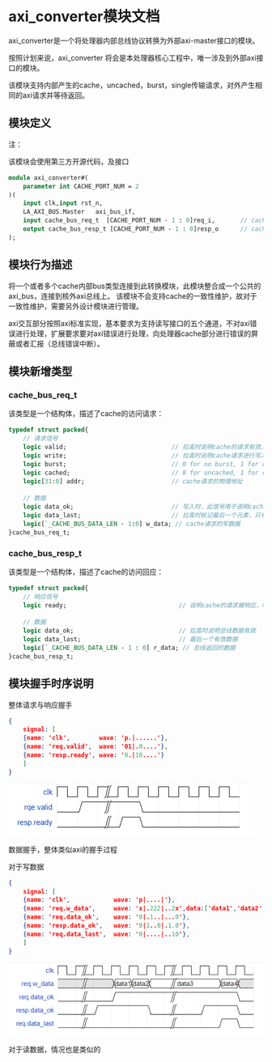 # axi_converter模块文档

axi_converter是一个将处理器内部总线协议转换为外部axi-master接口的模块。

按照计划来说，axi_converter 将会是本处理器核心工程中，唯一涉及到外部axi接口的模块。



该模块支持内部产生的cache，uncached，burst，single传输请求，对外产生相同的axi请求并等待返回。



## 模块定义

注：

该模块会使用第三方开源代码，及接口

```systemverilog
module axi_converter#(
    parameter int CACHE_PORT_NUM = 2
)(
    input clk,input rst_n,
	LA_AXI_BUS.Master   axi_bus_if,
    input cache_bus_req_t  [CACHE_PORT_NUM - 1 : 0]req_i,       // cache的访问请求
    output cache_bus_resp_t [CACHE_PORT_NUM - 1 : 0]resp_o      // cache的访问应答
);
```

## 模块行为描述

将一个或者多个cache内部bus类型连接到此转换模块，此模块整合成一个公共的axi_bus，连接到核外axi总线上。
该模块不会支持cache的一致性维护，故对于一致性维护，需要另外设计模块进行管理。

axi交互部分按照axi标准实现，基本要求为支持读写接口的五个通道，不对axi错误进行处理，扩展要求要对axi错误进行处理，向处理器cache部分进行错误的屏蔽或者汇报（总线错误中断）。

## 模块新增类型

### cache_bus_req_t
该类型是一个结构体，描述了cache的访问请求：
```systemverilog
typedef struct packed{
    // 请求信号
    logic valid;                             // 拉高时说明cache的请求有效，请求有效后，valid信号应该被拉低
    logic write;                             // 拉高时说明cache请求进行写入
    logic burst;                             // 0 for no burst, 1 for cache burst length
    logic cached;                            // 0 for uncached, 1 for cached
    logic[31:0] addr;                        // cache请求的物理地址

    // 数据
    logic data_ok;                           // 写入时，此信号用于说明cache已准备好提供数据。 读取时，此信号说明cache已准备好接受数据。
    logic data_last;                         // 拉高时标记最后一个元素，只有读到此信号才认为传输事务结束
    logic[`_CACHE_BUS_DATA_LEN - 1:0] w_data; // cache请求的写数据
}cache_bus_req_t;
```

### cache_bus_resp_t
该类型是一个结构体，描述了cache的访问回应：
```systemverilog
typedef struct packed{
    // 响应信号
    logic ready;                               // 说明cache的请求被响应，响应后ready信号也应该被拉低

    // 数据
    logic data_ok;                             // 拉高时说明总线数据有效
    logic data_last;                           // 最后一个有效数据
    logic[`_CACHE_BUS_DATA_LEN - 1 : 0] r_data; // 总线返回的数据
}cache_bus_resp_t;
```



## 模块握手时序说明

整体请求与响应握手

```json
{
    signal: [
    {name: 'clk',        wave: 'p.|......'},
    {name: 'req.valid',  wave: '01|.0....'},
    {name: 'resp.ready', wave: '0.|10....'}
    ]
}
```

![image-20230105205715322](..\pic\image-20230105205323130.png)



数据握手，整体类似axi的握手过程

对于写数据

```json
{
    signal: [
    {name: 'clk',            wave: 'p|....|'},
    {name: 'req.w_data',     wave: 'x|.222|..2x',data:['data1','data2','data3','data4']},
    {name: 'req.data_ok',    wave: '0|.1..|...0'},
    {name: 'resp.data_ok',   wave: '0|1..0|.1.0'},
    {name: 'req.data_last',  wave: '0|....|..10'},
    ]
}
```

![image-20230105211120212](../pic/image-20230105211035713.png)



对于读数据，情况也是类似的
